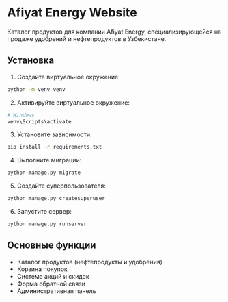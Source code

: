 # Afiyat Energy Website

Каталог продуктов для компании Afiyat Energy, специализирующейся на продаже удобрений и нефтепродуктов в Узбекистане.

## Установка

1. Создайте виртуальное окружение:
```bash
python -m venv venv
```

2. Активируйте виртуальное окружение:
```bash
# Windows
venv\Scripts\activate
```

3. Установите зависимости:
```bash
pip install -r requirements.txt
```

4. Выполните миграции:
```bash
python manage.py migrate
```

5. Создайте суперпользователя:
```bash
python manage.py createsuperuser
```

6. Запустите сервер:
```bash
python manage.py runserver
```

## Основные функции

- Каталог продуктов (нефтепродукты и удобрения)
- Корзина покупок
- Система акций и скидок
- Форма обратной связи
- Административная панель
